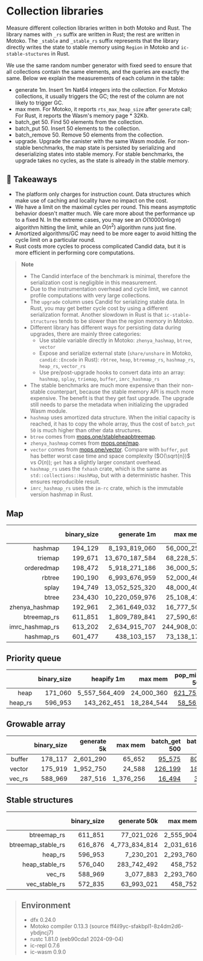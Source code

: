 # Collection libraries

Measure different collection libraries written in both Motoko and Rust. 
The library names with `_rs` suffix are written in Rust; the rest are written in Motoko.
The `_stable` and `_stable_rs` suffix represents that the library directly writes the state to stable memory using `Region` in Motoko and `ic-stable-stuctures` in Rust.

We use the same random number generator with fixed seed to ensure that all collections contain
the same elements, and the queries are exactly the same. Below we explain the measurements of each column in the table:

* generate 1m. Insert 1m Nat64 integers into the collection. For Motoko collections, it usually triggers the GC; the rest of the column are not likely to trigger GC.
* max mem. For Motoko, it reports `rts_max_heap_size` after `generate` call; For Rust, it reports the Wasm's memory page * 32Kb.
* batch_get 50. Find 50 elements from the collection.
* batch_put 50. Insert 50 elements to the collection.
* batch_remove 50. Remove 50 elements from the collection.
* upgrade. Upgrade the canister with the same Wasm module. For non-stable benchmarks, the map state is persisted by serializing and deserializing states into stable memory. For stable benchmarks, the upgrade takes no cycles, as the state is already in the stable memory.

## **💎 Takeaways**

* The platform only charges for instruction count. Data structures which make use of caching and locality have no impact on the cost.
* We have a limit on the maximal cycles per round. This means asymptotic behavior doesn't matter much. We care more about the performance up to a fixed N. In the extreme cases, you may see an $O(10000 n\log n)$ algorithm hitting the limit, while an $O(n^2)$ algorithm runs just fine.
* Amortized algorithms/GC may need to be more eager to avoid hitting the cycle limit on a particular round.
* Rust costs more cycles to process complicated Candid data, but it is more efficient in performing core computations.

> **Note**
>
> * The Candid interface of the benchmark is minimal, therefore the serialization cost is negligible in this measurement.
> * Due to the instrumentation overhead and cycle limit, we cannot profile computations with very large collections.
> * The `upgrade` column uses Candid for serializing stable data. In Rust, you may get better cycle cost by using a different serialization format. Another slowdown in Rust is that `ic-stable-structures` tends to be slower than the region memory in Motoko.
> * Different library has different ways for persisting data during upgrades, there are mainly three categories:
>   + Use stable variable directly in Motoko: `zhenya_hashmap`, `btree`, `vector`
>   + Expose and serialize external state (`share/unshare` in Motoko, `candid::Encode` in Rust): `rbtree`, `heap`, `btreemap_rs`, `hashmap_rs`, `heap_rs`, `vector_rs`
>   + Use pre/post-upgrade hooks to convert data into an array: `hashmap`, `splay`, `triemap`, `buffer`, `imrc_hashmap_rs`
> * The stable benchmarks are much more expensive than their non-stable counterpart, because the stable memory API is much more expensive. The benefit is that they get fast upgrade. The upgrade still needs to parse the metadata when initializing the upgraded Wasm module.
> * `hashmap` uses amortized data structure. When the initial capacity is reached, it has to copy the whole array, thus the cost of `batch_put 50` is much higher than other data structures.
> * `btree` comes from [mops.one/stableheapbtreemap](https://mops.one/stableheapbtreemap).
> * `zhenya_hashmap` comes from [mops.one/map](https://mops.one/map).
> * `vector` comes from [mops.one/vector](https://mops.one/vector). Compare with `buffer`, `put` has better worst case time and space complexity ($O(\sqrt{n})$ vs $O(n)$); `get` has a slightly larger constant overhead.
> * `hashmap_rs` uses the `fxhash` crate, which is the same as `std::collections::HashMap`, but with a deterministic hasher. This ensures reproducible result.
> * `imrc_hashmap_rs` uses the `im-rc` crate, which is the immutable version hashmap in Rust.


## Map

| |binary_size|generate 1m|max mem|batch_get 50|batch_put 50|batch_remove 50|upgrade|
|--:|--:|--:|--:|--:|--:|--:|--:|
|hashmap|194_129|8_193_819_060|56_000_256|[342_788](hashmap_get.svg)|[6_469_781_020](hashmap_put.svg)|[368_431](hashmap_remove.svg)|[10_766_389_949](hashmap_upgrade.svg)|
|triemap|199_671|13_670_187_584|68_228_576|[252_704](triemap_get.svg)|[657_887](triemap_put.svg)|[648_184](triemap_remove.svg)|[15_537_338_607](triemap_upgrade.svg)|
|orderedmap|198_472|5_918_271_186|36_000_524|[120_106](orderedmap_get.svg)|[287_536](orderedmap_put.svg)|[326_469](orderedmap_remove.svg)|[4_583_353_795](orderedmap_upgrade.svg)|
|rbtree|190_190|6_993_676_959|52_000_464|[116_417](rbtree_get.svg)|[317_299](rbtree_put.svg)|[330_296](rbtree_remove.svg)|[6_988_883_792](rbtree_upgrade.svg)|
|splay|194_749|13_052_525_320|48_000_400|[625_852](splay_get.svg)|[657_023](splay_put.svg)|[920_272](splay_remove.svg)|[4_321_904_232](splay_upgrade.svg)|
|btree|234_430|10_220_059_976|25_108_416|[357_581](btree_get.svg)|[485_463](btree_put.svg)|[539_509](btree_remove.svg)|[2_906_462_612](btree_upgrade.svg)|
|zhenya_hashmap|192_961|2_361_649_032|16_777_504|[58_299](zhenya_hashmap_get.svg)|[66_594](zhenya_hashmap_put.svg)|[79_776](zhenya_hashmap_remove.svg)|[3_084_236_540](zhenya_hashmap_upgrade.svg)|
|btreemap_rs|611_851|1_809_789_841|27_590_656|[74_098](btreemap_rs_get.svg)|[124_626](btreemap_rs_put.svg)|[85_214](btreemap_rs_remove.svg)|[3_208_130_200](btreemap_rs_upgrade.svg)|
|imrc_hashmap_rs|613_202|2_634_915_707|244_908_032|[35_894](imrc_hashmap_rs_get.svg)|[198_252](imrc_hashmap_rs_put.svg)|[96_520](imrc_hashmap_rs_remove.svg)|[6_383_840_797](imrc_hashmap_rs_upgrade.svg)|
|hashmap_rs|601_477|438_103_157|73_138_176|[20_788](hashmap_rs_get.svg)|[25_678](hashmap_rs_put.svg)|[23_645](hashmap_rs_remove.svg)|[1_545_701_419](hashmap_rs_upgrade.svg)|

## Priority queue

| |binary_size|heapify 1m|max mem|pop_min 50|put 50|pop_min 50|upgrade|
|--:|--:|--:|--:|--:|--:|--:|--:|
|heap|171_060|5_557_564_409|24_000_360|[621_758](heap_get.svg)|[227_293](heap_put.svg)|[592_698](heap_remove.svg)|[3_240_817_647](heap_upgrade.svg)|
|heap_rs|596_953|143_262_451|18_284_544|[58_563](heap_rs_get.svg)|[21_622](heap_rs_put.svg)|[58_466](heap_rs_remove.svg)|[647_923_463](heap_rs_upgrade.svg)|

## Growable array

| |binary_size|generate 5k|max mem|batch_get 500|batch_put 500|batch_remove 500|upgrade|
|--:|--:|--:|--:|--:|--:|--:|--:|
|buffer|178_117|2_601_290|65_652|[95_575](buffer_get.svg)|[803_545](buffer_put.svg)|[173_575](buffer_remove.svg)|[3_146_728](buffer_upgrade.svg)|
|vector|175_919|1_952_750|24_588|[126_199](vector_get.svg)|[186_554](vector_put.svg)|[176_192](vector_remove.svg)|[4_780_320](vector_upgrade.svg)|
|vec_rs|588_969|287_516|1_376_256|[16_494](vec_rs_get.svg)|[30_089](vec_rs_put.svg)|[22_346](vec_rs_remove.svg)|[3_806_788](vec_rs_upgrade.svg)|

## Stable structures

| |binary_size|generate 50k|max mem|batch_get 50|batch_put 50|batch_remove 50|upgrade|
|--:|--:|--:|--:|--:|--:|--:|--:|
|btreemap_rs|611_851|77_021_026|2_555_904|[63_656](btreemap_rs_get.svg)|[96_504](btreemap_rs_put.svg)|[84_265](btreemap_rs_remove.svg)|[139_792_280](btreemap_rs_upgrade.svg)|
|btreemap_stable_rs|616_876|4_773_834_814|2_031_616|[2_893_685](btreemap_stable_rs_get.svg)|[5_266_123](btreemap_stable_rs_put.svg)|[8_870_300](btreemap_stable_rs_remove.svg)|[729_405](btreemap_stable_rs_upgrade.svg)|
|heap_rs|596_953|7_230_201|2_293_760|[50_652](heap_rs_get.svg)|[21_870](heap_rs_put.svg)|[50_383](heap_rs_remove.svg)|[33_581_842](heap_rs_upgrade.svg)|
|heap_stable_rs|576_040|283_742_492|458_752|[2_526_262](heap_stable_rs_get.svg)|[246_537](heap_stable_rs_put.svg)|[2_506_863](heap_stable_rs_remove.svg)|[729_375](heap_stable_rs_upgrade.svg)|
|vec_rs|588_969|3_077_883|2_293_760|[16_494](vec_rs_get.svg)|[17_489](vec_rs_put.svg)|[16_734](vec_rs_remove.svg)|[31_302_411](vec_rs_upgrade.svg)|
|vec_stable_rs|572_835|63_993_021|458_752|[66_549](vec_stable_rs_get.svg)|[80_266](vec_stable_rs_put.svg)|[85_639](vec_stable_rs_remove.svg)|[729_377](vec_stable_rs_upgrade.svg)|

> ## Environment
> * dfx 0.24.0
> * Motoko compiler 0.13.3 (source ff4il9yc-sfakbpl1-8z4dm2d6-ybdjncj7)
> * rustc 1.81.0 (eeb90cda1 2024-09-04)
> * ic-repl 0.7.6
> * ic-wasm 0.9.0
